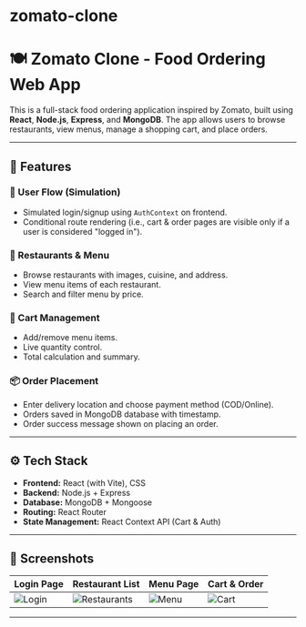 # zomato-clone
# 🍽️ Zomato Clone - Food Ordering Web App

This is a full-stack food ordering application inspired by Zomato, built using **React**, **Node.js**, **Express**, and **MongoDB**. The app allows users to browse restaurants, view menus, manage a shopping cart, and place orders.

---

## 🚀 Features

### 👤 User Flow (Simulation)
- Simulated login/signup using `AuthContext` on frontend.
- Conditional route rendering (i.e., cart & order pages are visible only if a user is considered "logged in").

### 🏬 Restaurants & Menu
- Browse restaurants with images, cuisine, and address.
- View menu items of each restaurant.
- Search and filter menu by price.

### 🛒 Cart Management
- Add/remove menu items.
- Live quantity control.
- Total calculation and summary.

### 📦 Order Placement
- Enter delivery location and choose payment method (COD/Online).
- Orders saved in MongoDB database with timestamp.
- Order success message shown on placing an order.

---

## ⚙️ Tech Stack

- **Frontend:** React (with Vite), CSS
- **Backend:** Node.js + Express
- **Database:** MongoDB + Mongoose
- **Routing:** React Router
- **State Management:** React Context API (Cart & Auth)

---

## 📸 Screenshots

| Login Page | Restaurant List | Menu Page | Cart & Order |
|------------|------------------|------------|----------------|
| ![Login](zomato-clone/my-react-app/screenshots/login.png) | ![Restaurants](screenshots/restaurants.png) | ![Menu](screenshots/menu.png) | ![Cart](screenshots/cart.png) |

---
